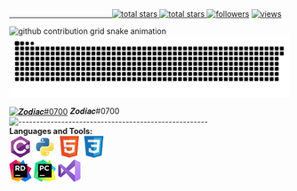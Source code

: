 <a href="https://github.com/Zodiac0700?tab=repositories&sort=stargazers">
    ‎ ‎ ‎ ‎ ‎ ‎ ‎ ‎ ‎ ‎ ‎ ‎ ‎ ‎ ‎ ‎ ‎ ‎ ‎ ‎ ‎ ‎ ‎ ‎ ‎ ‎ ‎ ‎ ‎ ‎ ‎ ‎ ‎ ‎ ‎ ‎ ‎ ‎ ‎ ‎ ‎ ‎ ‎ ‎ ‎ ‎‎ ‎ <img alt="total stars" title="Total stars on GitHub" src="https://custom-icon-badges.herokuapp.com/badge/dynamic/json?logo=star&host=formatted-dynamic-badges.herokuapp.com&formatter=metric&style=for-the-badge&color=55960c&labelColor=488207&label=stars&query=$.stars&url=https://api.github-star-counter.workers.dev/user/Zodiac0700"/>
  </a>
  <a href="https://github.com/Zodiac0700?tab=repositories&sort=stargazers">
    <img alt="total stars" title="Total forks on GitHub" src="https://custom-icon-badges.herokuapp.com/badge/dynamic/json?logo=fork&host=formatted-dynamic-badges.herokuapp.com&formatter=metric&style=for-the-badge&color=ff0013&labelColor=ae1206&label=forks&query=$.forks&url=https://api.github-star-counter.workers.dev/user/Zodiac0700"/>
  </a>
  <a href="https://github.com/Zodiac0700?tab=followers">
    <img alt="followers" title="Follow me on Github" src="https://custom-icon-badges.herokuapp.com/github/followers/Zodiac0700?color=236ad3&labelColor=1155ba&style=for-the-badge&logo=person-add&label=Follow&logoColor=white"/></a>
  <a href="https://github.com/Zodiac0700/Simple-View-Counter">
    <img alt="views" title="GitHub profile views" src="https://komarev.com/ghpvc/?username=Zodiac0700&style=for-the-badge&color=lightgrey"/>
  </a>
</p>

![github contribution grid snake animation](https://raw.githubusercontent.com/Zodiac0700/Zodiac0700/output/github-contribution-grid-snake-dark.svg#gh-dark-mode-only)![github contribution grid snake animation](https://raw.githubusercontent.com/Zodiac0700/Zodiac0700/output/github-contribution-grid-snake.svg#gh-light-mode-only)

<a href="https://discord.com" target="blank"><img align="center" src="https://raw.githubusercontent.com/rahuldkjain/github-profile-readme-generator/master/src/images/icons/Social/discord.svg" alt="𝒁𝒐𝒅𝒊𝒂𝒄#0700" height="30" width="40" /></a> 𝒁𝒐𝒅𝒊𝒂𝒄#0700
![-----------------------------------------------------](
https://raw.githubusercontent.com/andreasbm/readme/master/assets/lines/aqua.png)<br/>
<b>Languages and Tools:</b><br/>
<img src="https://raw.githubusercontent.com/devicons/devicon/master/icons/csharp/csharp-original.svg" alt="csharp" width="40" height="40"/>
<img src="https://raw.githubusercontent.com/devicons/devicon/master/icons/python/python-original.svg" alt="python" width="40" height="40"/>
<img src="https://raw.githubusercontent.com/devicons/devicon/master/icons/html5/html5-original.svg" alt="html5" width="40" height="40"/>
<img src="https://raw.githubusercontent.com/devicons/devicon/master/icons/css3/css3-original.svg" alt="css3" width="40" height="40"/></br>
<img src="https://raw.githubusercontent.com/Kek5chen/devicon/0a06ff51f0a88db2549bd71d63a5c5a2f2dc39d8/icons/rider/rider-original.svg" alt="rider" width="40" height="40"/>
<img src="https://raw.githubusercontent.com/Kek5chen/devicon/0a06ff51f0a88db2549bd71d63a5c5a2f2dc39d8/icons/pycharm/pycharm-original.svg" alt="pycharm" width="40" height="40"/>
<img src="https://github.com/Kek5chen/devicon/blob/jetbrains-icons/icons/visualstudio/visualstudio-original.svg" alt="visualstudio" width="40" height="40"/>

